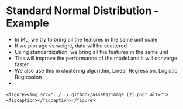 # Standard Normal Distribution - Example

* In ML, we try to bring all the features in the same unit scale
* If we plot age vs weight, data will be scattered
* Using standardization, we bring all the features in the same unit
* This will improve the performance of the model and it will converge faster
* We also use this in clustering algorithm, Linear Regression, Logistic Regression
*

    <figure><img src="../../.gitbook/assets/image (2).png" alt=""><figcaption></figcaption></figure>

